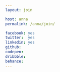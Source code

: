 ```yaml
---
layout: join

host: anna
permalink: /anna/join/

facebook: yes
twitter:  yes
linkedin: yes
github:
codepen:
dribbble:
behance:  
---
```


